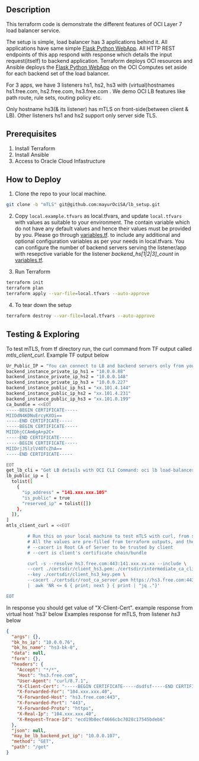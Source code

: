 ## Description
This terraform code is demonstrate the different features of OCI Layer 7 load balancer service.

The setup is simple, load balancer has 3 applications behind it. All applications have same simple [Flask Python WebApp](./ansible/app.py).
All HTTP REST endpoints of this app respond with response which details the input request(itself) to backend application. 
Terraform deploys OCI resources and Ansible deploys the [Flask Python WebApp](./ansible/app.py) on the OCI Computes set aside for each backend set of the load balancer.

For 3 apps, we have 3 listeners hs1, hs2, hs3 with (virtual)hostnames hs1.free.com, hs2.free.com, hs3.free.com .
We demo OCI LB features like path route, rule sets, routing policy etc.

Only hostname hs3(& its listener) has mTLS on front-side(between client & LB). 
Other listeners hs1 and hs2 support only server side TLS.

## Prerequisites
1. Install Terraform
2. Install Ansible
3. Access to Oracle Cloud Infastructure

## How to Deploy

1. Clone the repo to your local machine.
  ```sh
  git clone -b "mTLS" git@github.com:mayurOciSA/lb_setup.git
  ```

2. Copy `local.example.tfvars` as local.tfvars, and update `local.tfvars` with values as suitable to your environment. The contain variable which do not have any default values and hence their values must be provided by you. Please go through [variables.tf](variables.tf). to include any additional and optional configuration variables as per your needs in local.tfvars. You can configure the number of backend servers serving the listener/app with resepctive variable for the listener *backend_hs[1|2|3]_count* in [variables.tf](./variables.tf).

3. Run Terraform
  ```sh
  terraform init
  terraform plan
  terraform apply --var-file=local.tfvars --auto-approve
  ```
4. To tear down the setup
  ```sh
  terraform destroy --var-file=local.tfvars --auto-approve
  ```


## Testing & Exploring
To test mTLS, from tf directory run, the curl command from TF output called *mtls_client_curl*. 
Example TF output below

```sh
Ur_Public_IP = "You can connect to LB and backend servers only from your devbox public IP: \"xx.xxx.xxx.xx\" "
backend_instance_private_ip_hs1 = "10.0.0.88"
backend_instance_private_ip_hs2 = "10.0.0.148"
backend_instance_private_ip_hs3 = "10.0.0.227"
backend_instance_public_ip_hs1 = "xx.101.4.144"
backend_instance_public_ip_hs2 = "xx.101.4.231"
backend_instance_public_ip_hs3 = "xx.101.0.199"
ca_bundle = <<EOT
-----BEGIN CERTIFICATE-----
MIIDdN4KDNuErcyKXOi==
-----END CERTIFICATE-----
-----BEGIN CERTIFICATE-----
MIIDhjCCAm6gA+p2C+
-----END CERTIFICATE-----
-----BEGIN CERTIFICATE-----
MIIDrjJSlzlV4OTcZhA==
-----END CERTIFICATE-----

EOT
get_lb_cli = "Get LB details with OCI CLI Command: oci lb load-balancer get --load-balancer-id 'ocid1.loadbalancer.oc1.phx.xss' --region 'us-phoenix-1' "
lb_public_ip = [
  tolist([
    {
      "ip_address" = "141.xxx.xxx.105"
      "is_public" = true
      "reserved_ip" = tolist([])
    },
  ]),
]
mtls_client_curl = <<EOT

        # Run this on your local machine to test mTLS with curl, from same directory as this terraform script.
        # All the values are pre-filled from terraform outputs, and the certificates are in the certsdir directory.
        # --cacert is Root CA of Server to be trusted by client
        # --cert is client's certificate chain/bundle

        curl -s --resolve hs3.free.com:443:141.xxx.xx.xx --include \
        --cert ./certsdir/client_hs3.pem:./certsdir/intermediate_ca_client.pem \
        --key ./certsdir/client_hs3_key.pem \
        --cacert ./certsdir/root_ca_server.pem https://hs3.free.com:443/get \
        |  awk 'NR <= 6 { print; next } { print | "jq ."}'

EOT        
```


In response you should get value of "X-Client-Cert". example response from virtual host 'hs3' below
Examples response for mTLS, from listener *hs3* below 
```json
{
  "args": {},
  "bk_hs_ip": "10.0.0.76",
  "bk_hs_name": "hs3-bk-0",
  "data": null,
  "form": {},
  "headers": {
    "Accept": "*/*",
    "Host": "hs3.free.com",
    "User-Agent": "curl/8.7.1",
    "X-Client-Cert": "-----BEGIN CERTIFICATE-----dsdfsf-----END CERTIFICATE-----",
    "X-Forwarded-For": "104.xxx.xxx.40",
    "X-Forwarded-Host": "hs3.free.com:443",
    "X-Forwarded-Port": "443",
    "X-Forwarded-Proto": "https",
    "X-Real-Ip": "104.xxx.xxx.40",
    "X-Request-Trace-Id": "ecd19b8ecf4666cbc7028c17545bdeb6"
  },
  "json": null,
  "may_be_lb_backend_pvt_ip": "10.0.0.107",
  "method": "GET",
  "path": "/get"
}
```

